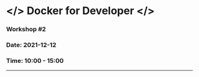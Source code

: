 # </> Docker for Developer </>

### Workshop #2

### Date: 2021-12-12

### Time: 10:00 - 15:00

---


